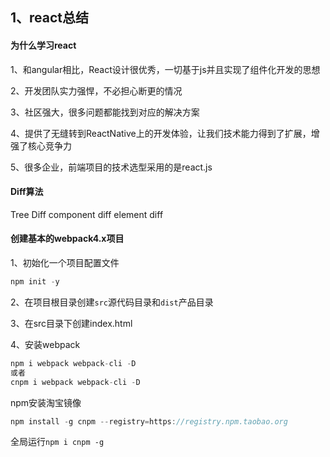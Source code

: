 ## 1、react总结

#### 为什么学习react

1、和angular相比，React设计很优秀，一切基于js并且实现了组件化开发的思想

2、开发团队实力强悍，不必担心断更的情况

3、社区强大，很多问题都能找到对应的解决方案

4、提供了无缝转到ReactNative上的开发体验，让我们技术能力得到了扩展，增强了核心竞争力

5、很多企业，前端项目的技术选型采用的是react.js

#### Diff算法

Tree Diff      component diff       element diff

#### 创建基本的webpack4.x项目

1、初始化一个项目配置文件

```javascript
npm init -y
```

2、在项目根目录创建`src`源代码目录和`dist`产品目录

3、在src目录下创建index.html

4、安装webpack

```javascript
npm i webpack webpack-cli -D   
或者    
cnpm i webpack webpack-cli -D
```

npm安装淘宝镜像

```javascript
npm install -g cnpm --registry=https://registry.npm.taobao.org
```

​全局运行`npm i cnpm -g`              

